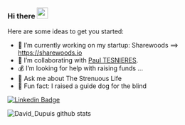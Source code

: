 ### Hi there <img src="https://media.giphy.com/media/hvRJCLFzcasrR4ia7z/giphy.gif" width="25px">


Here are some ideas to get you started:

- 🌳 I’m currently working on my startup: Sharewoods ==> https://sharewoods.io 
- 👯 I’m collaborating with [Paul TESNIERES](https://github.com/TESNIERES).
- 💰 I’m looking for help with raising funds ...
- 🦌 Ask me about The Strenuous Life 
- 🦮 Fun fact: I raised a guide dog for the blind


[![Linkedin Badge](https://img.shields.io/badge/-davidcdupuis-blue?style=flat-square&logo=Linkedin&logoColor=white&link=https://fr.linkedin.com/in/davidcdupuis)](https://www.linkedin.com/in/davidcdupuis)

![David_Dupuis github stats](https://github-readme-stats.vercel.app/api?username=davidcdupuis&show_icons=true&include_all_commits=true&count_private=true&hide=issues,stars,prs)
